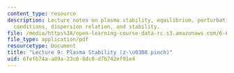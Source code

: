 ```yaml
---
content_type: resource
description: Lecture notes on plasma stability, equilibrium, perturbations, boundary
  conditions, dispersion relation, and stability.
file: /media/https%3A/open-learning-course-data-rc.s3.amazonaws.com/6-642-continuum-electromechanics-fall-2008/6fefb74aa89a23c08dc0d7b742ef91e4_lec09_f08.pdf
file_type: application/pdf
resourcetype: Document
title: "Lecture 9: Plasma Stability (z-\u03B8 pinch)"
uid: 6fefb74a-a89a-23c0-8dc0-d7b742ef91e4
---
```

